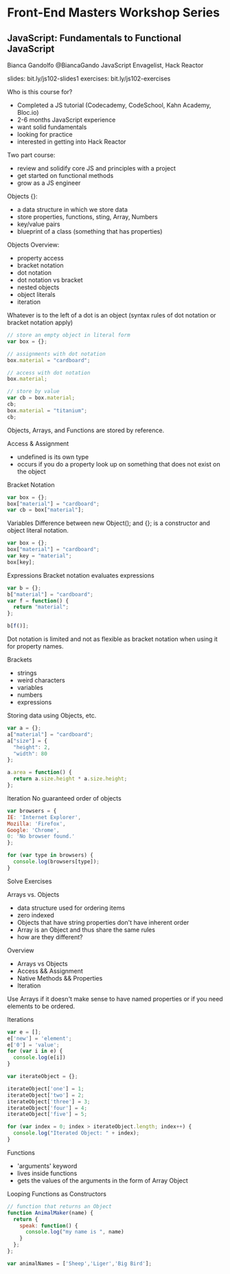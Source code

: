 # Front-End Masters Workshop Series
## JavaScript: Fundamentals to Functional JavaScript

Bianca Gandolfo
@BiancaGando
JavaScript Envagelist, Hack Reactor

slides: bit.ly/js102-slides1
exercises: bit.ly/js102-exercises

Who is this course for?
- Completed a JS tutorial (Codecademy, CodeSchool, Kahn Academy, Bloc.io)
- 2-6 months JavaScript experience
- want solid fundamentals
- looking for practice
- interested in getting into Hack Reactor

Two part course:
- review and solidify core JS and principles with a project
- get started on functional methods
- grow as a JS engineer

Objects {}:
- a data structure in which we store data
- store properties, functions, sting, Array, Numbers
- key/value pairs
- blueprint of a class (something that has properties)

Objects Overview:
- property access
- bracket notation
- dot notation
- dot notation vs bracket
- nested objects
- object literals
- iteration

Whatever is to the left of a dot is an object (syntax rules of dot notation or bracket notation apply)

```javascript
// store an empty object in literal form
var box = {};

// assignments with dot notation
box.material = "cardboard";

// access with dot notation
box.material;

// store by value
var cb = box.material;
cb;
box.material = "titanium";
cb;
```

Objects, Arrays, and Functions are stored by reference.

Access & Assignment
- undefined is its own type
- occurs if you do a property look up on something that does not exist on the object

Bracket Notation

```javascript
var box = {};
box["material"] = "cardboard";
var cb = box["material"];
```

Variables
Difference between new Object(); and {}; is a constructor and object literal notation.

```javascript
var box = {};
box["material"] = "cardboard";
var key = "material";
box[key];
```

Expressions
Bracket notation evaluates expressions

```javascript
var b = {};
b["material"] = "cardboard";
var f = function() {
  return "material";
};

b[f()];
```

Dot notation is limited and not as flexible as bracket notation when using it for property names.

Brackets
- strings
- weird characters
- variables
- numbers
- expressions

Storing data using Objects, etc.

```javascript
var a = {};
a["material"] = "cardboard";
a["size"] = {
  "height": 2,
  "width": 80
};

a.area = function() {
  return a.size.height * a.size.height;
};
```

Iteration
No guaranteed order of objects

```javascript
var browsers = {
IE: 'Internet Explorer',
Mozilla: 'Firefox',
Google: 'Chrome',
0: 'No browser found.'
};

for (var type in browsers) {
  console.log(browsers[type]);
}
```

Solve Exercises

Arrays vs. Objects
- data structure used for ordering items
- zero indexed
- Objects that have string properties don't have inherent order
- Array is an Object and thus share the same rules
- how are they different?

Overview
- Arrays vs Objects
- Access && Assignment
- Native Methods && Properties
- Iteration

Use Arrays if it doesn't make sense to have named properties or if you need elements to be ordered.

Iterations

```javascript
var e = [];
e['new'] = 'element';
e['0'] = 'value';
for (var i in e) {
  console.log(e[i])
}
```

```javascript
var iterateObject = {};

iterateObject['one'] = 1;
iterateObject['two'] = 2;
iterateObject['three'] = 3;
iterateObject['four'] = 4;
iterateObject['five'] = 5;

for (var index = 0; index > iterateObject.length; index++) {
  console.log("Iterated Object: " + index);
}
```

Functions
- 'arguments' keyword
- lives inside functions
- gets the values of the arguments in the form of Array Object

Looping
Functions as Constructors


```javascript
// function that returns an Object
function AnimalMaker(name) {
  return {
    speak: function() {
      console.log("my name is ", name)
    }
  };
};

var animalNames = ['Sheep','Liger','Big Bird'];

```
